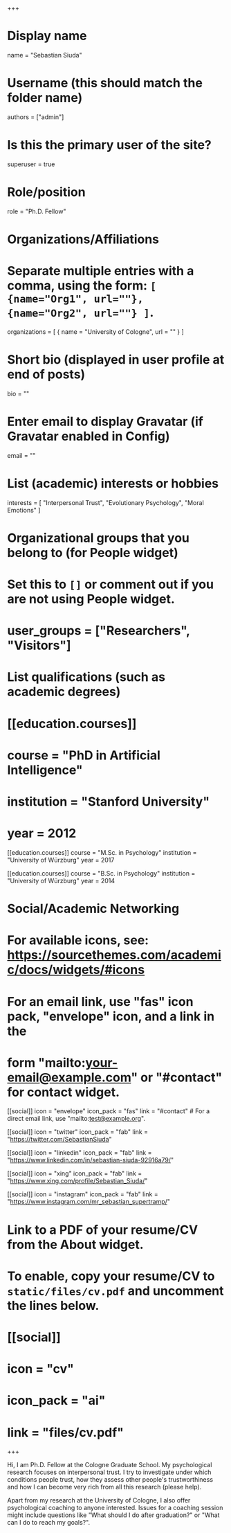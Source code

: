 +++
# Display name
name = "Sebastian Siuda"

# Username (this should match the folder name)
authors = ["admin"]

# Is this the primary user of the site?
superuser = true

# Role/position
role = "Ph.D. Fellow"

# Organizations/Affiliations
#   Separate multiple entries with a comma, using the form: `[ {name="Org1", url=""}, {name="Org2", url=""} ]`.
organizations = [ { name = "University of Cologne", url = "" } ]

# Short bio (displayed in user profile at end of posts)
bio = ""

# Enter email to display Gravatar (if Gravatar enabled in Config)
email = ""

# List (academic) interests or hobbies
interests = [
  "Interpersonal Trust",
  "Evolutionary Psychology",
  "Moral Emotions"
]

# Organizational groups that you belong to (for People widget)
#   Set this to `[]` or comment out if you are not using People widget.
# user_groups = ["Researchers", "Visitors"]

# List qualifications (such as academic degrees)
# [[education.courses]]
#   course = "PhD in Artificial Intelligence"
#   institution = "Stanford University"
#   year = 2012

[[education.courses]]
  course = "M.Sc. in Psychology"
  institution = "University of Würzburg"
  year = 2017

[[education.courses]]
  course = "B.Sc. in Psychology"
  institution = "University of Würzburg"
  year = 2014

# Social/Academic Networking
# For available icons, see: https://sourcethemes.com/academic/docs/widgets/#icons
#   For an email link, use "fas" icon pack, "envelope" icon, and a link in the
#   form "mailto:your-email@example.com" or "#contact" for contact widget.

[[social]]
  icon = "envelope"
  icon_pack = "fas"
  link = "#contact"  # For a direct email link, use "mailto:test@example.org".

[[social]]
  icon = "twitter"
  icon_pack = "fab"
  link = "https://twitter.com/SebastianSiuda"

[[social]]
  icon = "linkedin"
  icon_pack = "fab"
  link = "https://www.linkedin.com/in/sebastian-siuda-92916a79/"

[[social]]
  icon = "xing"
  icon_pack = "fab"
  link = "https://www.xing.com/profile/Sebastian_Siuda/"

[[social]]
  icon = "instagram"
  icon_pack = "fab"
  link = "https://www.instagram.com/mr_sebastian_supertramp/"

# Link to a PDF of your resume/CV from the About widget.
# To enable, copy your resume/CV to `static/files/cv.pdf` and uncomment the lines below.
# [[social]]
#   icon = "cv"
#   icon_pack = "ai"
#   link = "files/cv.pdf"

+++

Hi, I am Ph.D. Fellow at the Cologne Graduate School. My psychological research focuses on interpersonal trust. I try to investigate under which conditions people trust, how they assess other people's trustworthiness and how I can become very rich from all this research (please help).

Apart from my research at the University of Cologne, I also offer psychological coaching to anyone interested. Issues for a coaching session might include questions like "What should I do after graduation?" or "What can I do to reach my goals?".
